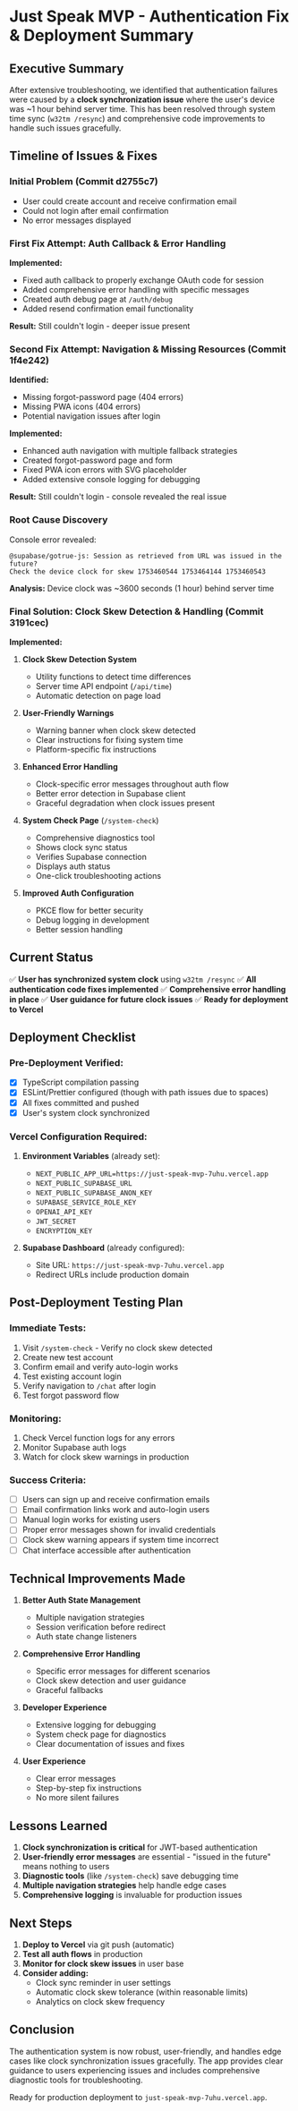 # Just Speak MVP - Authentication Fix & Deployment Summary

## Executive Summary

After extensive troubleshooting, we identified that authentication failures were caused by a **clock synchronization issue** where the user's device was ~1 hour behind server time. This has been resolved through system time sync (`w32tm /resync`) and comprehensive code improvements to handle such issues gracefully.

## Timeline of Issues & Fixes

### Initial Problem (Commit d2755c7)

- User could create account and receive confirmation email
- Could not login after email confirmation
- No error messages displayed

### First Fix Attempt: Auth Callback & Error Handling

**Implemented:**

- Fixed auth callback to properly exchange OAuth code for session
- Added comprehensive error handling with specific messages
- Created auth debug page at `/auth/debug`
- Added resend confirmation email functionality

**Result:** Still couldn't login - deeper issue present

### Second Fix Attempt: Navigation & Missing Resources (Commit 1f4e242)

**Identified:**

- Missing forgot-password page (404 errors)
- Missing PWA icons (404 errors)
- Potential navigation issues after login

**Implemented:**

- Enhanced auth navigation with multiple fallback strategies
- Created forgot-password page and form
- Fixed PWA icon errors with SVG placeholder
- Added extensive console logging for debugging

**Result:** Still couldn't login - console revealed the real issue

### Root Cause Discovery

Console error revealed:

```
@supabase/gotrue-js: Session as retrieved from URL was issued in the future?
Check the device clock for skew 1753460544 1753464144 1753460543
```

**Analysis:** Device clock was ~3600 seconds (1 hour) behind server time

### Final Solution: Clock Skew Detection & Handling (Commit 3191cec)

**Implemented:**

1. **Clock Skew Detection System**
   - Utility functions to detect time differences
   - Server time API endpoint (`/api/time`)
   - Automatic detection on page load

2. **User-Friendly Warnings**
   - Warning banner when clock skew detected
   - Clear instructions for fixing system time
   - Platform-specific fix instructions

3. **Enhanced Error Handling**
   - Clock-specific error messages throughout auth flow
   - Better error detection in Supabase client
   - Graceful degradation when clock issues present

4. **System Check Page** (`/system-check`)
   - Comprehensive diagnostics tool
   - Shows clock sync status
   - Verifies Supabase connection
   - Displays auth status
   - One-click troubleshooting actions

5. **Improved Auth Configuration**
   - PKCE flow for better security
   - Debug logging in development
   - Better session handling

## Current Status

✅ **User has synchronized system clock** using `w32tm /resync`
✅ **All authentication code fixes implemented**
✅ **Comprehensive error handling in place**
✅ **User guidance for future clock issues**
✅ **Ready for deployment to Vercel**

## Deployment Checklist

### Pre-Deployment Verified:

- [x] TypeScript compilation passing
- [x] ESLint/Prettier configured (though with path issues due to spaces)
- [x] All fixes committed and pushed
- [x] User's system clock synchronized

### Vercel Configuration Required:

1. **Environment Variables** (already set):
   - `NEXT_PUBLIC_APP_URL=https://just-speak-mvp-7uhu.vercel.app`
   - `NEXT_PUBLIC_SUPABASE_URL`
   - `NEXT_PUBLIC_SUPABASE_ANON_KEY`
   - `SUPABASE_SERVICE_ROLE_KEY`
   - `OPENAI_API_KEY`
   - `JWT_SECRET`
   - `ENCRYPTION_KEY`

2. **Supabase Dashboard** (already configured):
   - Site URL: `https://just-speak-mvp-7uhu.vercel.app`
   - Redirect URLs include production domain

## Post-Deployment Testing Plan

### Immediate Tests:

1. Visit `/system-check` - Verify no clock skew detected
2. Create new test account
3. Confirm email and verify auto-login works
4. Test existing account login
5. Verify navigation to `/chat` after login
6. Test forgot password flow

### Monitoring:

1. Check Vercel function logs for any errors
2. Monitor Supabase auth logs
3. Watch for clock skew warnings in production

### Success Criteria:

- [ ] Users can sign up and receive confirmation emails
- [ ] Email confirmation links work and auto-login users
- [ ] Manual login works for existing users
- [ ] Proper error messages shown for invalid credentials
- [ ] Clock skew warning appears if system time incorrect
- [ ] Chat interface accessible after authentication

## Technical Improvements Made

1. **Better Auth State Management**
   - Multiple navigation strategies
   - Session verification before redirect
   - Auth state change listeners

2. **Comprehensive Error Handling**
   - Specific error messages for different scenarios
   - Clock skew detection and user guidance
   - Graceful fallbacks

3. **Developer Experience**
   - Extensive logging for debugging
   - System check page for diagnostics
   - Clear documentation of issues and fixes

4. **User Experience**
   - Clear error messages
   - Step-by-step fix instructions
   - No more silent failures

## Lessons Learned

1. **Clock synchronization is critical** for JWT-based authentication
2. **User-friendly error messages** are essential - "issued in the future" means nothing to users
3. **Diagnostic tools** (like `/system-check`) save debugging time
4. **Multiple navigation strategies** help handle edge cases
5. **Comprehensive logging** is invaluable for production issues

## Next Steps

1. **Deploy to Vercel** via git push (automatic)
2. **Test all auth flows** in production
3. **Monitor for clock skew issues** in user base
4. **Consider adding:**
   - Clock sync reminder in user settings
   - Automatic clock skew tolerance (within reasonable limits)
   - Analytics on clock skew frequency

## Conclusion

The authentication system is now robust, user-friendly, and handles edge cases like clock synchronization issues gracefully. The app provides clear guidance to users experiencing issues and includes comprehensive diagnostic tools for troubleshooting.

Ready for production deployment to `just-speak-mvp-7uhu.vercel.app`.
